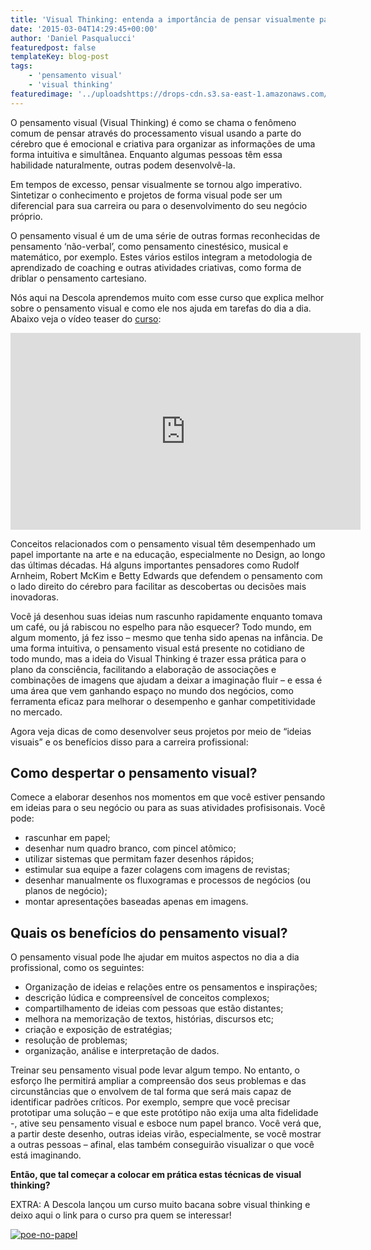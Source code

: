 ```yaml
---
title: 'Visual Thinking: entenda a importância de pensar visualmente para impulsionar carreiras e empresas'
date: '2015-03-04T14:29:45+00:00'
author: 'Daniel Pasqualucci'
featuredpost: false
templateKey: blog-post
tags:
    - 'pensamento visual'
    - 'visual thinking'
featuredimage: '../uploadshttps://drops-cdn.s3.sa-east-1.amazonaws.com/drops-new/wp-content/uploads/2015/03/04142945/visual-thinking-150x150.jpg'
---
```

O pensamento visual (Visual Thinking) é como se chama o fenômeno comum de pensar através do processamento visual usando a parte do cérebro que é emocional e criativa para organizar as informações de uma forma intuitiva e simultânea. Enquanto algumas pessoas têm essa habilidade naturalmente, outras podem desenvolvê-la.

Em tempos de excesso, pensar visualmente se tornou algo imperativo. Sintetizar o conhecimento e projetos de forma visual pode ser um diferencial para sua carreira ou para o desenvolvimento do seu negócio próprio.

O pensamento visual é um de uma série de outras formas reconhecidas de pensamento ‘não-verbal’, como pensamento cinestésico, musical e matemático, por exemplo. Estes vários estilos integram a metodologia de aprendizado de coaching e outras atividades criativas, como forma de driblar o pensamento cartesiano.

Nós aqui na Descola aprendemos muito com esse curso que explica melhor sobre o pensamento visual e como ele nos ajuda em tarefas do dia a dia. Abaixo veja o vídeo teaser do [curso](http://www.descola.org/curso/10/visual-thinking):

<iframe allowfullscreen="allowfullscreen" frameborder="0" height="315" loading="lazy" src="https://www.youtube.com/embed/tPx13JlFasQ" width="560"></iframe>

Conceitos relacionados com o pensamento visual têm desempenhado um papel importante na arte e na educação, especialmente no Design, ao longo das últimas décadas. Há alguns importantes pensadores como Rudolf Arnheim, Robert McKim e Betty Edwards que defendem o pensamento com o lado direito do cérebro para facilitar as descobertas ou decisões mais inovadoras.

Você já desenhou suas ideias num rascunho rapidamente enquanto tomava um café, ou já rabiscou no espelho para não esquecer? Todo mundo, em algum momento, já fez isso – mesmo que tenha sido apenas na infância. De uma forma intuitiva, o pensamento visual está presente no cotidiano de todo mundo, mas a ideia do Visual Thinking é trazer essa prática para o plano da consciência, facilitando a elaboração de associações e combinações de imagens que ajudam a deixar a imaginação fluir – e essa é uma área que vem ganhando espaço no mundo dos negócios, como ferramenta eficaz para melhorar o desempenho e ganhar competitividade no mercado.

Agora veja dicas de como desenvolver seus projetos por meio de “ideias visuais” e os benefícios disso para a carreira profissional:

Como despertar o pensamento visual?
-----------------------------------

Comece a elaborar desenhos nos momentos em que você estiver pensando em ideias para o seu negócio ou para as suas atividades profisisonais. Você pode:

- rascunhar em papel;
- desenhar num quadro branco, com pincel atômico;
- utilizar sistemas que permitam fazer desenhos rápidos;
- estimular sua equipe a fazer colagens com imagens de revistas;
- desenhar manualmente os fluxogramas e processos de negócios (ou planos de negócio);
- montar apresentações baseadas apenas em imagens.

Quais os benefícios do pensamento visual?
-----------------------------------------

O pensamento visual pode lhe ajudar em muitos aspectos no dia a dia profissional, como os seguintes:

- Organização de ideias e relações entre os pensamentos e inspirações;
- descrição lúdica e compreensível de conceitos complexos;
- compartilhamento de ideias com pessoas que estão distantes;
- melhora na memorização de textos, histórias, discursos etc;
- criação e exposição de estratégias;
- resolução de problemas;
- organização, análise e interpretação de dados.

Treinar seu pensamento visual pode levar algum tempo. No entanto, o esforço lhe permitirá ampliar a compreensão dos seus problemas e das circunstâncias que o envolvem de tal forma que será mais capaz de identificar padrões críticos. Por exemplo, sempre que você precisar prototipar uma solução – e que este protótipo não exija uma alta fidelidade -, ative seu pensamento visual e esboce num papel branco. Você verá que, a partir deste desenho, outras ideias virão, especialmente, se você mostrar a outras pessoas – afinal, elas também conseguirão visualizar o que você está imaginando.

**Então, que tal começar a colocar em prática estas técnicas de visual thinking?**

EXTRA: A Descola lançou um curso muito bacana sobre visual thinking e deixo aqui o link para o curso pra quem se interessar!

[![poe-no-papel](http://s3-sa-east-1.amazonaws.com/drops-cdn/drops-new/wp-content/uploads/2015/03/04142945/poe-no-papel.png)](http://www.descola.org/curso/10/visual-thinking)